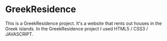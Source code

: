 # GreekResidence


This is a GreekResidence project. It's a website that rents out houses in the Greek islands. In the GreekResidence project I used HTML5 / CSS3 / JAVASCRIPT.

